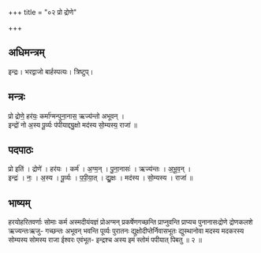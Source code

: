 +++
title = "०२ प्रो द्रोणे"

+++
## अधिमन्त्रम्
इन्द्रः। भरद्वाजो बार्हस्पत्यः। त्रिष्टुप्।

## मन्त्रः
प्रो द्रोणे॒ हर॑यः॒ कर्मा॑ग्मन्पुना॒नास॒ ऋज्य॑न्तो अभूवन् ।  
इन्द्रो॑ नो अ॒स्य पू॒र्व्यः प॑पीयाद्द्यु॒क्षो मद॑स्य सो॒म्यस्य॒ राजा॑ ॥

## पदपाठः
प्रो इति॑ । द्रोणे॑ । हर॑यः । कर्म॑ । अ॒ग्म॒न् । पु॒ना॒नासः॑ । ऋज्य॑न्तः । अ॒भू॒व॒न् ।  
इन्द्रः॑ । नः॒ । अ॒स्य । पू॒र्व्यः । प॒पी॒या॒त् । द्यु॒क्षः । मद॑स्य । सो॒म्यस्य । राजा॑ ॥

## भाष्यम्
हरयोहरितवर्णाः सोमाः कर्म अस्मदीयंयज्ञं प्रोअग्मन् प्रकर्षेणगच्छन्ति प्राप्नुवन्ति प्राप्यच पुनानासःद्रोणे द्रोणकलशे ऋज्यन्तःऋजु- गच्छन्तः अभूवन् भवन्ति पूर्व्यः पुरातनः द्युक्षोदीप्तेर्निवासभूतः द्युस्थानोवा मदस्य मदकरस्य सोम्यस्य सोमस्य राजा ईश्वरः एवंभूत- इन्द्रश्च अस्य इमं स्तोमं पपीयात् पिबतु ॥ २ ॥